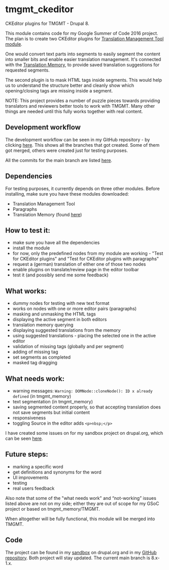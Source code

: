 # tmgmt_ckeditor
CKEditor plugins for TMGMT - Drupal 8.

This module contains code for my Google Summer of Code 2016 project. The plan is to create two CKEditor plugins for [Translation Management Tool module](https://www.drupal.org/project/tmgmt).

One would convert text parts into segments to easily segment the content into smaller bits and enable easier translation management. It's connected with the [Translation Memory](https://www.drupal.org/sandbox/edurenye/2715815), to provide saved translation suggestions for requested segments.

The second plugin is to mask HTML tags inside segments. This would help us to understand the structure better and cleanly show which opening/closing tags are missing inside a segment.

NOTE: This project provides a number of puzzle pieces towards providing translators and reviewers better tools to work with TMGMT. Many other things are needed until this fully works together with real content.

## Development workflow

The development workflow can be seen in my GitHub repository - by clicking [here](https://github.com/sasanikolic90/tmgmt_ckeditor/network). This shows all the branches that got created. Some of them got merged, others were created just for testing purposes.

All the commits for the main branch are listed [here](https://github.com/sasanikolic90/tmgmt_ckeditor/commits/8.x-1.x).

## Dependencies 

For testing purposes, it currently depends on three other modules. Before installing, make sure you have these modules downloaded:

- Translation Management Tool
- Paragraphs
- Translation Memory (found [here](https://www.drupal.org/sandbox/edurenye/2715815))

## How to test it:

- make sure you have all the dependencies
- install the module
- for now, only the predefined nodes from my module are working - "Test for CKEditor plugins" and "Test for CKEditor plugins with paragraphs"
- request a (german) translation of either one of those two nodes
- enable plugins on translate/review page in the editor toolbar
- test it (and possibly send me some feedback)

## What works:

- dummy nodes for testing with new text format
- works on nodes with one or more editor pairs (paragraphs)
- masking and unmasking the HTML tags
- displaying the active segment in both editors
- translation memory querying
- displaying suggested translations from the memory
- using suggested translations - placing the selected one in the active editor
- validation of missing tags (globally and per segment)
- adding of missing tag
- set segments as completed
- masked tag dragging

## What needs work:

- warning messages: ```Warning: DOMNode::cloneNode(): ID x already defined``` (in tmgmt_memory)
- text segmentation (in tmgmt_memory)
- saving segmented content properly, so that accepting translation does not save segments but initial content
- responsiveness
- toggling Source in the editor adds ```<p>nbsp;</p>```

I have created some issues on for my sandbox project on drupal.org, which can be seen [here](https://www.drupal.org/project/issues/2737249?categories=All).

## Future steps:

- marking a specific word
- get definitions and synonyms for the word
- UI improvements
- testing
- real users feedback

Also note that some of the "what needs work" and “not-working” issues listed above are not on my side; either they are out of scope for my GSoC project or based on tmgmt_memory/TMGMT.

When altogether will be fully functional, this module will be merged into TMGMT.

## Code

The project can be found in my [sandbox](https://www.drupal.org/sandbox/sasanikolic/2737249) on drupal.org and in my [GitHub repository](https://github.com/sasanikolic90/tmgmt_ckeditor). Both project will stay updated. The current main branch is 8.x-1.x. 
